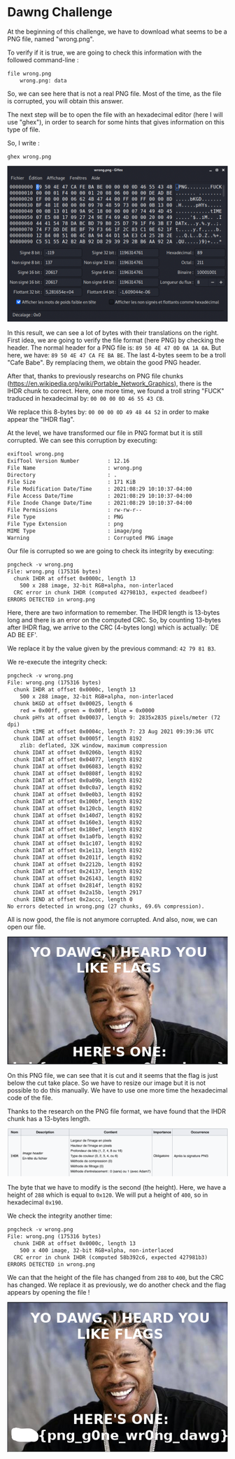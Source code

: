 # Dawng Challenge

At the beginning of this challenge, we have to download what seems to be a PNG file, named "wrong.png".

To verify if it is true, we are going to check this information with the followed command-line :

```shell
file wrong.png
	wrong.png: data
```

So, we can see here that is not a real PNG file. Most of the time, as the file is corrupted, you will obtain this answer.

The next step will be to open the file with an hexadecimal editor (here I will use "ghex"), in order to search for some hints that gives information on this type of file.

So, I write :

```shell
ghex wrong.png
```
![image info](../../Images/first.png)

In this result, we can see a lot of bytes with their translations on the right. First idea, we are going to verify the file format (here PNG) by checking the header. The normal header for a PNG file is: `89 50 4E 47 0D 0A 1A 0A`. But here, we have: `89 50 4E 47 CA FE BA BE`. The last 4-bytes seem to be a troll "Cafe Babe". By remplacing them, we obtain the good PNG header.

After that, thanks to previously researchs on PNG file chunks (<a>https://en.wikipedia.org/wiki/Portable_Network_Graphics</a>), there is the IHDR chunk to correct. Here, one more time, we found a troll string "FUCK" traduced in hexadecimal by: `00 00 00 0D 46 55 43 CB`.

We replace this 8-bytes by: `00 00 00 0D 49 48 44 52` in order to make appear the "IHDR flag".


At the level, we have transformed our file in PNG format but it is still corrupted. We can see this corruption by executing:

```shell
exiftool wrong.png
ExifTool Version Number         : 12.16
File Name                       : wrong.png
Directory                       : .
File Size                       : 171 KiB
File Modification Date/Time     : 2021:08:29 10:10:37-04:00
File Access Date/Time           : 2021:08:29 10:10:37-04:00
File Inode Change Date/Time     : 2021:08:29 10:10:37-04:00
File Permissions                : rw-rw-r--
File Type                       : PNG
File Type Extension             : png
MIME Type                       : image/png
Warning                         : Corrupted PNG image
```

Our file is corrupted so we are going to check its integrity by executing:
```shell
pngcheck -v wrong.png
File: wrong.png (175316 bytes)
  chunk IHDR at offset 0x0000c, length 13
    500 x 288 image, 32-bit RGB+alpha, non-interlaced
  CRC error in chunk IHDR (computed 427981b3, expected deadbeef)
ERRORS DETECTED in wrong.png
```

Here, there are two information to remember. The IHDR length is 13-bytes long and there is an error on the computed CRC. So, by counting 13-bytes after IHDR flag, we arrive to the CRC (4-bytes long) which is actually: `DE AD BE EF'.

We replace it by the value given by the previous command: `42 79 81 B3`.

We re-execute the integrity check:
```shell
pngcheck -v wrong.png
File: wrong.png (175316 bytes)
  chunk IHDR at offset 0x0000c, length 13
    500 x 288 image, 32-bit RGB+alpha, non-interlaced
  chunk bKGD at offset 0x00025, length 6
    red = 0x00ff, green = 0x00ff, blue = 0x0000
  chunk pHYs at offset 0x00037, length 9: 2835x2835 pixels/meter (72 dpi)
  chunk tIME at offset 0x0004c, length 7: 23 Aug 2021 09:39:36 UTC
  chunk IDAT at offset 0x0005f, length 8192
    zlib: deflated, 32K window, maximum compression
  chunk IDAT at offset 0x0206b, length 8192
  chunk IDAT at offset 0x04077, length 8192
  chunk IDAT at offset 0x06083, length 8192
  chunk IDAT at offset 0x0808f, length 8192
  chunk IDAT at offset 0x0a09b, length 8192
  chunk IDAT at offset 0x0c0a7, length 8192
  chunk IDAT at offset 0x0e0b3, length 8192
  chunk IDAT at offset 0x100bf, length 8192
  chunk IDAT at offset 0x120cb, length 8192
  chunk IDAT at offset 0x140d7, length 8192
  chunk IDAT at offset 0x160e3, length 8192
  chunk IDAT at offset 0x180ef, length 8192
  chunk IDAT at offset 0x1a0fb, length 8192
  chunk IDAT at offset 0x1c107, length 8192
  chunk IDAT at offset 0x1e113, length 8192
  chunk IDAT at offset 0x2011f, length 8192
  chunk IDAT at offset 0x2212b, length 8192
  chunk IDAT at offset 0x24137, length 8192
  chunk IDAT at offset 0x26143, length 8192
  chunk IDAT at offset 0x2814f, length 8192
  chunk IDAT at offset 0x2a15b, length 2917
  chunk IEND at offset 0x2accc, length 0
No errors detected in wrong.png (27 chunks, 69.6% compression).
```

All is now good, the file is not anymore corrupted. And also, now, we can open our file.

![image info](../../Images/second.png)

On this PNG file, we can see that it is cut and it seems that the flag is just below the cut take place. So we have to resize our image but it is not possible to do this manually. We have to use one more time the hexadecimal code of the file.


Thanks to the research on the PNG file format, we have found that the IHDR chunk has a 13-bytes length.

![image info](../../Images/third.png)

The byte that we have to modify is the second (the height). Here, we have a height of `288` which is equal to `0x120`. We will put a height of `400`, so in hexadecimal `0x190`.

We check the integrity another time:
```shell
pngcheck -v wrong.png
File: wrong.png (175316 bytes)                                                                                                                                                                                             
  chunk IHDR at offset 0x0000c, length 13                                                                                                                                                                                  
    500 x 400 image, 32-bit RGB+alpha, non-interlaced                                                                                                                                                                      
  CRC error in chunk IHDR (computed 58b392c6, expected 427981b3)                                                                                                                                                           
ERRORS DETECTED in wrong.png
```
We can that the height of the file has changed from `288` to `400`, but the CRC has changed. We replace it as previously, we do another check and the flag appears by opening the file !

![image info](../../Images/fourth.png)


